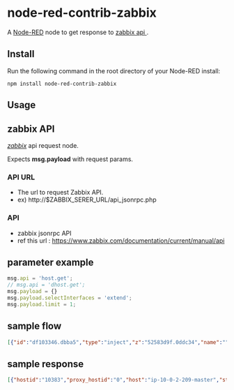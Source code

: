 node-red-contrib-zabbix
========================

A <a href="http://nodered.org" target="_new">Node-RED</a> 
node to get response to  <a href="https://github.com/sumitgoelpw/zabbix-promise" target="_new"> zabbix api </a>.

Install
-------

Run the following command in the root directory of your Node-RED install:

    npm install node-red-contrib-zabbix

Usage
-----

## zabbix API 
<i><a href="https://github.com/sumitgoelpw/zabbix-promise" target="_new">zabbix</a></i> api request node.

Expects <b>msg.payload</b> with request params.

### API URL
- The url to request Zabbix API.
- ex) http://$ZABBIX_SERER_URL/api_jsonrpc.php

### API
- zabbix jsonrpc API
- ref this url : https://www.zabbix.com/documentation/current/manual/api

## parameter example
```javascript
msg.api = 'host.get';
// msg.api = 'dhost.get';
msg.payload = {}
msg.payload.selectInterfaces = 'extend';
msg.payload.limit = 1;
```

## sample flow

```json
[{"id":"df103346.dbba5","type":"inject","z":"52583d9f.0ddc34","name":"","props":[{"p":"payload"},{"p":"topic","vt":"str"}],"repeat":"","crontab":"","once":false,"onceDelay":0.1,"topic":"","payload":"","payloadType":"date","x":300,"y":60,"wires":[["551cb18.605b05"]]},{"id":"51f3695b.de0cc8","type":"debug","z":"52583d9f.0ddc34","name":"","active":true,"tosidebar":true,"console":false,"tostatus":false,"complete":"payload","targetType":"msg","statusVal":"","statusType":"auto","x":810,"y":60,"wires":[]},{"id":"551cb18.605b05","type":"function","z":"52583d9f.0ddc34","name":"","func":"msg.payload = {}\nmsg.api = 'host.get'\nmsg.api = 'dhost.get'\nmsg.payload.selectInterfaces = 'extend'\nmsg.payload.limit = 100;\nreturn msg;","outputs":1,"noerr":0,"initialize":"","finalize":"","x":460,"y":60,"wires":[["b1cb354f.0e4008"]]},{"id":"b1cb354f.0e4008","type":"zabbix","z":"52583d9f.0ddc34","name":"","api":"","creds":"640f4a2b.a018f4","x":630,"y":60,"wires":[["51f3695b.de0cc8"]]},{"id":"640f4a2b.a018f4","type":"zabbixNode","name":"zabbix server info"}]
```

## sample response 
```json
[{"hostid":"10383","proxy_hostid":"0","host":"ip-10-0-2-209-master","status":"0","disable_until":"0","error":"","available":"1","errors_from":"0","lastaccess":"0","ipmi_authtype":"-1","ipmi_privilege":"2","ipmi_username":"","ipmi_password":"","ipmi_disable_until":"0","ipmi_available":"0","snmp_disable_until":"0","snmp_available":"0","maintenanceid":"0","maintenance_status":"0","maintenance_type":"0","maintenance_from":"0","ipmi_errors_from":"0","snmp_errors_from":"0","ipmi_error":"","snmp_error":"","jmx_disable_until":"0","jmx_available":"0","jmx_errors_from":"0","jmx_error":"","name":"ip-10-0-2-209-master","flags":"0","templateid":"0","description":"","tls_connect":"1","tls_accept":"1","tls_issuer":"","tls_subject":"","tls_psk_identity":"","tls_psk":"","proxy_address":"","auto_compress":"1","discover":"0","custom_interfaces":"0","inventory_mode":"-1","interfaces":[{"interfaceid":"8","hostid":"10383","main":"1","type":"1","useip":"1","ip":"54.151.144.114","dns":"","port":"10050","details":[]}]}]
```
